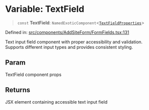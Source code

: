 # Variable: TextField

> `const` **TextField**: `NamedExoticComponent`\<[`TextFieldProperties`](../interfaces/TextFieldProperties.md)\>

Defined in: [src/components/AddSiteForm/FormFields.tsx:131](https://github.com/Nick2bad4u/Uptime-Watcher/blob/2a45eeb1723f8f7089001af2c92aa07d82dfe7e4/src/components/AddSiteForm/FormFields.tsx#L131)

Text input field component with proper accessibility and validation.
Supports different input types and provides consistent styling.

## Param

TextField component props

## Returns

JSX element containing accessible text input field
